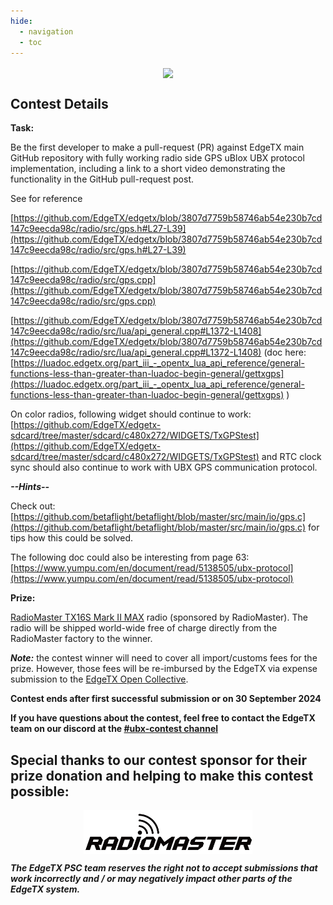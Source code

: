 ```yaml
---
hide:
  - navigation
  - toc
---
```


<p></p> 
<p align="center">
<a><img src="/assets/UBXContestPoster.jpg?raw=true" align="center" width="497"></a>
</P>


## **Contest Details**

**Task:**

Be the first developer to make a pull-request (PR) against EdgeTX main GitHub repository with fully working radio side GPS uBlox UBX protocol implementation, including a link to a short video demonstrating the functionality in the GitHub pull-request post.

See for reference

[https://github.com/EdgeTX/edgetx/blob/3807d7759b58746ab54e230b7cd147c9eecda98c/radio/src/gps.h#L27-L39](https://github.com/EdgeTX/edgetx/blob/3807d7759b58746ab54e230b7cd147c9eecda98c/radio/src/gps.h#L27-L39)


[https://github.com/EdgeTX/edgetx/blob/3807d7759b58746ab54e230b7cd147c9eecda98c/radio/src/gps.cpp](https://github.com/EdgeTX/edgetx/blob/3807d7759b58746ab54e230b7cd147c9eecda98c/radio/src/gps.cpp)


[https://github.com/EdgeTX/edgetx/blob/3807d7759b58746ab54e230b7cd147c9eecda98c/radio/src/lua/api_general.cpp#L1372-L1408](https://github.com/EdgeTX/edgetx/blob/3807d7759b58746ab54e230b7cd147c9eecda98c/radio/src/lua/api_general.cpp#L1372-L1408)
(doc here: [https://luadoc.edgetx.org/part_iii_-_opentx_lua_api_reference/general-functions-less-than-greater-than-luadoc-begin-general/gettxgps](https://luadoc.edgetx.org/part_iii_-_opentx_lua_api_reference/general-functions-less-than-greater-than-luadoc-begin-general/gettxgps) )


On color radios, following widget should continue to work: [https://github.com/EdgeTX/edgetx-sdcard/tree/master/sdcard/c480x272/WIDGETS/TxGPStest](https://github.com/EdgeTX/edgetx-sdcard/tree/master/sdcard/c480x272/WIDGETS/TxGPStest) and RTC clock sync should also continue to work with UBX GPS communication protocol.


***--Hints--***

Check out: [https://github.com/betaflight/betaflight/blob/master/src/main/io/gps.c](https://github.com/betaflight/betaflight/blob/master/src/main/io/gps.c) for tips how this could be solved. 

The following doc could also be interesting from page 63: [https://www.yumpu.com/en/document/read/5138505/ubx-protocol](https://www.yumpu.com/en/document/read/5138505/ubx-protocol)


**Prize:**

[RadioMaster TX16S Mark II MAX](https://www.radiomasterrc.com/products/tx16s-mark-ii-max-radio-controller) radio (sponsored by RadioMaster). The radio will be shipped world-wide free of charge directly from the RadioMaster factory to the winner.

***Note:*** the contest winner will need to cover all import/customs fees for the prize. However, those fees will be re-imbursed by the EdgeTX via expense submission to the [EdgeTX Open Collective](https://opencollective.com/edgetx/expenses/new).


**Contest ends after first successful submission or on 30 September 2024**


**If you have questions about the contest, feel free to contact the EdgeTX team on our discord at the [#ubx-contest channel](https://discord.com/channels/839849772864503828/1210916167976361984)**



## **Special thanks to our contest sponsor for their prize donation and helping to make this contest possible:**

<p></p> 
<p align="center">
<a href="https://www.radiomasterrc.com/" target="_blank"><img src="/assets/RadioMasterLogo.png?raw=true" align="center" width="270"></a>
</P>


***The EdgeTX PSC team reserves the right not to accept submissions that work incorrectly and / or may negatively impact other parts of the EdgeTX system.***

 








